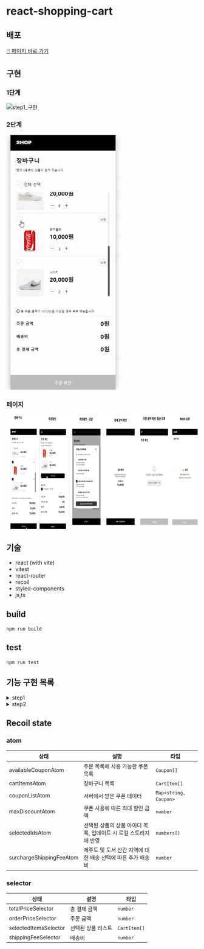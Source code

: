 # react-shopping-cart

## 배포

[🖱️ 페이지 바로 가기](https://badahertz52.github.io/react-shopping-cart/)

## 구현

### 1단계

<img src="./readmeImage/cart_step1.gif" width="300px" alt="step1_구현" />

### 2단계

<img src="./readmeImage/step2.gif" width="300px" alt="step1_구현" />

### 페이지

<img src="./readmeImage/cart_mission_pages.jpg" height='300px' alt='step2_페이지'>

## 기술

- react (with vite)
- vitest
- react-router
- recoil
- styled-components
- js,ts

## build

```dash
npm run build
```

## test

```dash
npm run test
```

## 기능 구현 목록

<details>
  <summary>step1</summary>
  <div markdown="1">
  
### 페이지 마크업 구현
#### Page
- OrderPage
- OrderConfirmPage
#### Common
- Checkbox
- DeleteButton
- PrimaryButton
- Divider

#### OrderPage 하위 컴포넌트

- CartItem
- CartList
- OrderPrice

### 장바구니 목록 구현

#### 장바구니 API

- Suspense
- ErrorBoundary

#### 장바구니 상태

1. 장바구니 목록

- atoms
  - cartItems(CartItem(name, image, price, isChecked, quantity)[x])
  - quantity(number)

#### 장바구니가 없을 때 fallback ui

#### 새로고침 시 화면 유지 기능 구현

- 상품 체크, 상품 수량 관리

### 장바구니 상품 수량 변경

### 장바구니 상품 삭제

### 총 결제 기능 계산 구현

    1. 금액
    - selectors
      - selectedItems(cardItems에서 isChecked가 true인 item들)
      - totalPrice (orderPrice + shippingPrice)
        - orderPrice(각 cartItems의 price \* quantity)
        - shippingPrice(orderPrice)
          - 결제 금액이 10만원 이상일 경우에 무료

### 주문 확인 기능 구현

- 주문 확인 버튼을 눌렀을 때 주문 확인 페이지로 이동한다.
- 주문 확인 페이지에선 다음과 같은 데이터를 보여줄 수 있어야 한다.

  - 상품 종류
  - 상품 개수
  - 총 결제 금액

- 뒤로 가기 버튼을 누르면 다시 장바구니 목록 페이지로 이동해야한다.

  - 장바구니 목록 페이지는 이전 데이터를 유지할 수 있어야 한다.

        </div>

      </details>
    <details>
      <summary>step2</summary>
      <div markdown="1">

  ### 페이지

  - 장바구니 페이지
  - 주문 확인 페이지 (update)
  - 결제 확인 페이지 (new)

  ### 주문 확인 페이지 마크업

  - [x] 주문한 상품 : 상품명, 가격, 수량
  - [x] 쿠폰 적용 버튼 : 쿠폰 모달 창 열림
  - [x] 제주도 및 도서 산간 지역 체크 박스
  - [x] 금액
    - 주문 금액
    - 쿠폰 할인 금액
    - 배송비
    - 총 결제 금액
  - [x] 결제하기 버튼
    - 클릭 시 결제 확인 패이지로 이동

  ### 쿠폰 모달창 마크업

  - [x] 쿠폰 사용 안내 문구
  - [x] 쿠폰 목록
  - [x] 쿠폰 비활성화
    - 사용 불가한 쿠폰
    - 적용대상이 아닌 쿠폰
    - 이미 쿠폰 2개를 선택한 경우 선택되지 않은 쿠폰
  - [x] 쿠폰 적용 버튼
    - 쿠폰 적용 시 할인금액
    - 클릭 시 할인금액 적용

  ### 쿠폰 기능

  #### 쿠폰 유효성(만료 일자) 검사

  - [x] 만료일이 있는 쿠폰인 경우, 사용 날짜가 만료일 이전인지 판단한다.

  #### 쿠폰 적용 여부

  - [x] 현재 주문 상황과 비교해 쿠폰 적용 여부를 판단한다.

  #### 쿠폰 활성화, 비활성화

  - [x] 사용 불가한 쿠폰은 비활설화한다.
  - [x] 사용자가 2개의 쿠폰을 고르면, 사용 가능한 나머지 쿠폰은 비활성화 된다.
  - [x] 사용자가 2개의 쿠폰을 골랐다가 하나를 선택해제하면 4에서 비활설화 되었던 사용가능한 쿠폰들을 활성화된다.

  #### 쿠폰 할인 적용

  - [x] 쿠폰별 할인 금액을 계산한다.
  - [x] 선택한 쿠폰으로 받을 수 있는 최대 할인 금액을 적용한다.

  ### 배송비

  #### 무료 배송

  - [x] 총 주문 금액이 100,000원 이상일 경우 무료 배송 혜택이 적용된다

  #### 제주도 및 도서 산간 지역: 배송비 추가

  - [x] '배송지가 제주도 및 도서 산간 지역입니까?'라는 체크박스에 체크를 했다면, 배송비를 3천원 추가한다.

  ### 페이지 이동 시 상태

  - [x] 주문 확인 페이지 -> 결제 확인 페이지 -> 주문 확인 페이지 로 이동 시, 이전에 선택한 쿠폰과 도서간 배송 선택 여부 반영하기
  - [x] 주문 확인 페이지에서 쿠폰,도서간 배송 여부 선택 후 다시 장바구니 페이지-> 주문 확인 페이지로 이동 시 이전에 선택이 해제된 상태여야 한다.
    </div>
  </details>

## Recoil state

### atom

| 상태                     | 설명                                                             | 타입                  |
| ------------------------ | ---------------------------------------------------------------- | --------------------- |
| availableCouponAtom      | 주문 목록에 사용 가능한 쿠폰 목록                                | `Coupon[]`            |
| cartItemsAtom            | 장바구니 목록                                                    | `CartItem[]`          |
| couponListAtom           | 서버에서 받은 쿠폰 데이터                                        | `Map<string, Coupon>` |
| maxDiscountAtom          | 쿠폰 사용에 따른 최대 할인 금액                                  | `number`              |
| selectedIdsAtom          | 선택된 상품의 상품 아이디 목록, 업데이트 시 로컬 스토리지에 반영 | `numbers[]`           |
| surchargeShippingFeeAtom | 제주도 및 도서 산간 지역에 대한 배송 선택에 따른 추가 배송비     | `number`              |

### selector

| 상태                  | 설명               | 타입         |
| --------------------- | ------------------ | ------------ |
| totalPriceSelector    | 총 결제 금액       | `number`     |
| orderPriceSelector    | 주문 금액          | `number`     |
| selectedItemsSelector | 선택된 상품 리스트 | `CartItem[]` |
| shippingFeeSelector   | 배송비             | `number`     |
